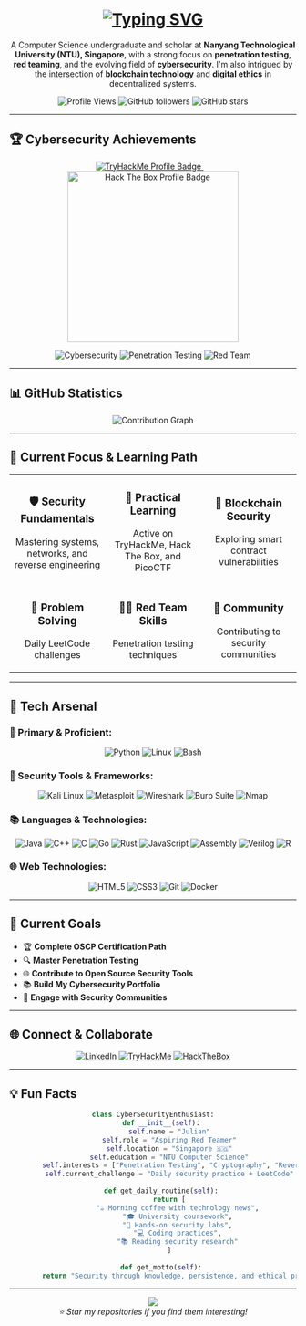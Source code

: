<h1 align="center">
  <a href="https://git.io/typing-svg" target="_blank">
    <img src="https://readme-typing-svg.herokuapp.com?font=Fira+Code&weight=700&size=30&duration=1350&pause=750&color=F7F7F7&cursorColor=FF0000&center=true&vCenter=true&width=500&lines=Hi+%F0%9F%91%8B+I'm+Julian;An+Aspiring+Red+Teamer;Cybersecurity+Enthusiast;NTU+Computer+Science" alt="Typing SVG" />
  </a>
</h1>

<p align="center">
  A Computer Science undergraduate and scholar at <strong>Nanyang Technological University (NTU), Singapore</strong>, with a strong focus on <strong>penetration testing</strong>, <strong>red teaming</strong>, and the evolving field of <strong>cybersecurity</strong>. I'm also intrigued by the intersection of <strong>blockchain technology</strong> and <strong>digital ethics</strong> in decentralized systems.
</p>

<div align="center">
  
  ![Profile Views](https://komarev.com/ghpvc/?username=c240030&color=red&style=flat-square&label=Profile+Views)
  ![GitHub followers](https://img.shields.io/github/followers/c240030?label=Followers&style=social)
  ![GitHub stars](https://img.shields.io/github/stars/c240030?label=Stars&style=social)

</div>

---

## 🏆 Cybersecurity Achievements

<div align="center">
  <a href="https://tryhackme.com/p/xlamwis" target="_blank"> 
    <img src="https://tryhackme-badges.s3.amazonaws.com/xlamwis.png" alt="TryHackMe Profile Badge"/>
  </a>
  &nbsp;&nbsp;&nbsp; 
  <a href="https://app.hackthebox.com/profile/2393477" target="_blank"> 
    <img src="https://www.hackthebox.eu/badge/image/2393477" alt="Hack The Box Profile Badge" width="300"/>
  </a>
</div>

<div align="center">
  
  ![Cybersecurity](https://img.shields.io/badge/Focus-Cybersecurity-red?style=for-the-badge&logo=security&logoColor=white)
  ![Penetration Testing](https://img.shields.io/badge/Specialty-Penetration%20Testing-darkred?style=for-the-badge&logo=kalilinux&logoColor=white)
  ![Red Team](https://img.shields.io/badge/Path-Red%20Team-crimson?style=for-the-badge&logo=hackthebox&logoColor=white)

</div>

---

## 📊 GitHub Statistics

<div align="center">
  <img src="https://github-readme-activity-graph.vercel.app/graph?username=c240030&theme=redical&bg_color=0D1117&color=FF6B6B&line=FF6B6B&point=FFFFFF&area=true&hide_border=true" alt="Contribution Graph"/>
</div>

---

## 🚀 Current Focus & Learning Path

<table align="center">
  <tr>
    <td align="center" width="33%">
      <h3>🛡️ Security Fundamentals</h3>
      <p>Mastering systems, networks, and reverse engineering</p>
    </td>
    <td align="center" width="33%">
      <h3>🧪 Practical Learning</h3>
      <p>Active on TryHackMe, Hack The Box, and PicoCTF</p>
    </td>
    <td align="center" width="33%">
      <h3>🔗 Blockchain Security</h3>
      <p>Exploring smart contract vulnerabilities</p>
    </td>
  </tr>
  <tr>
    <td align="center">
      <h3>🧠 Problem Solving</h3>
      <p>Daily LeetCode challenges</p>
    </td>
    <td align="center">
      <h3>🏴‍☠️ Red Team Skills</h3>
      <p>Penetration testing techniques</p>
    </td>
    <td align="center">
      <h3>🤝 Community</h3>
      <p>Contributing to security communities</p>
    </td>
  </tr>
</table>

---

## 🧰 Tech Arsenal

### 🌟 Primary & Proficient:
<div align="center">
  
![Python](https://img.shields.io/badge/-Python-3776AB?logo=python&logoColor=white&style=for-the-badge)
![Linux](https://img.shields.io/badge/-Linux-FCC624?logo=linux&logoColor=black&style=for-the-badge)
![Bash](https://img.shields.io/badge/-Bash-4EAA25?logo=gnubash&logoColor=white&style=for-the-badge)

</div>

### 🔧 Security Tools & Frameworks:
<div align="center">
  
![Kali Linux](https://img.shields.io/badge/-Kali%20Linux-557C94?logo=kalilinux&logoColor=white&style=for-the-badge)
![Metasploit](https://img.shields.io/badge/-Metasploit-2596CD?logo=metasploit&logoColor=white&style=for-the-badge)
![Wireshark](https://img.shields.io/badge/-Wireshark-1679A7?logo=wireshark&logoColor=white&style=for-the-badge)
![Burp Suite](https://img.shields.io/badge/-Burp%20Suite-FF6633?logo=burpsuite&logoColor=white&style=for-the-badge)
![Nmap](https://img.shields.io/badge/-Nmap-4682B4?logo=nmap&logoColor=white&style=for-the-badge)

</div>

### 📚 Languages & Technologies:
<div align="center">
  
![Java](https://img.shields.io/badge/-Java-007396?logo=openjdk&logoColor=white&style=for-the-badge)
![C++](https://img.shields.io/badge/-C++-00599C?logo=c%2B%2B&logoColor=white&style=for-the-badge)
![C](https://img.shields.io/badge/-C-00599C?logo=c&logoColor=white&style=for-the-badge)
![Go](https://img.shields.io/badge/-Go-00ADD8?logo=go&logoColor=white&style=for-the-badge)
![Rust](https://img.shields.io/badge/-Rust-000000?logo=rust&logoColor=white&style=for-the-badge)
![JavaScript](https://img.shields.io/badge/-JavaScript-F7DF1E?logo=javascript&logoColor=black&style=for-the-badge)
![Assembly](https://img.shields.io/badge/-Assembly-6E4C13?style=for-the-badge&logo=assemblyscript&logoColor=white)
![Verilog](https://img.shields.io/badge/-Verilog-FF6600?style=for-the-badge)
![R](https://img.shields.io/badge/-R-276DC3?logo=r&logoColor=white&style=for-the-badge)

</div>

### 🌐 Web Technologies:
<div align="center">
  
![HTML5](https://img.shields.io/badge/-HTML5-E34F26?logo=html5&logoColor=white&style=for-the-badge)
![CSS3](https://img.shields.io/badge/-CSS3-1572B6?logo=css3&logoColor=white&style=for-the-badge)
![Git](https://img.shields.io/badge/-Git-F05032?logo=git&logoColor=white&style=for-the-badge)
![Docker](https://img.shields.io/badge/-Docker-2496ED?logo=docker&logoColor=white&style=for-the-badge)

</div>

---

## 🎯 Current Goals

- 🏆 **Complete OSCP Certification Path**
- 🔍 **Master Penetration Testing**
- 🌐 **Contribute to Open Source Security Tools**
- 📚 **Build My Cybersecurity Portfolio**
- 🤝 **Engage with Security Communities**

---

## 🌐 Connect & Collaborate

<div align="center">
  <a href="https://www.linkedin.com/in/nguyen-tran-thanh-lam/" target="_blank">
    <img src="https://img.shields.io/badge/LinkedIn-0077B5?style=for-the-badge&logo=linkedin&logoColor=white" alt="LinkedIn"/>
  </a>
  <a href="https://tryhackme.com/p/xlamwis" target="_blank">
    <img src="https://img.shields.io/badge/TryHackMe-212C42?style=for-the-badge&logo=tryhackme&logoColor=white" alt="TryHackMe"/>
  </a>
  <a href="https://app.hackthebox.com/profile/2393477" target="_blank">
    <img src="https://img.shields.io/badge/HackTheBox-9FEF00?style=for-the-badge&logo=hackthebox&logoColor=black" alt="HackTheBox"/>
  </a>
</div>

---

## 💡 Fun Facts

<div align="center">
  
```python
class CyberSecurityEnthusiast:
    def __init__(self):
        self.name = "Julian"
        self.role = "Aspiring Red Teamer"
        self.location = "Singapore 🇸🇬"
        self.education = "NTU Computer Science"
        self.interests = ["Penetration Testing", "Cryptography", "Reverse Engineering"]
        self.current_challenge = "Daily security practice + LeetCode"
    
    def get_daily_routine(self):
        return [
            "☕ Morning coffee with technology news",
            "🎓 University coursework",
            "🔧 Hands-on security labs",
            "💻 Coding practices",
            "📚 Reading security research"
        ]
    
    def get_motto(self):
        return "Security through knowledge, persistence, and ethical practice! 🛡️"
```

</div>

---

<div align="center">
  <img src="https://capsule-render.vercel.app/api?type=waving&color=gradient&customColorList=6,11,20&height=100&section=footer&text=Thanks%20for%20visiting!&fontSize=16&fontColor=fff&animation=twinkling&fontAlignY=75"/>
</div>

<div align="center">
  <i>⭐ Star my repositories if you find them interesting!</i>
</div>